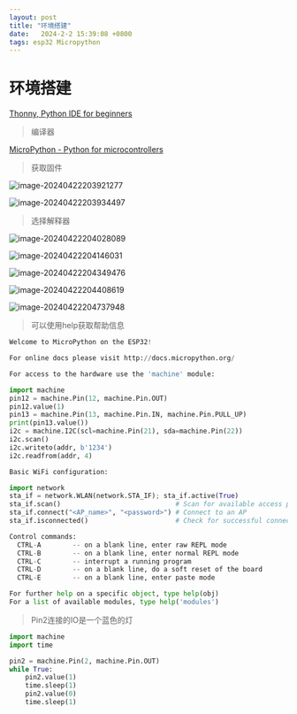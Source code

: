 ```yaml
---
layout: post
title: "环境搭建" 
date:   2024-2-2 15:39:08 +0800
tags: esp32 Micropython
---
```


# 环境搭建

[Thonny, Python IDE for beginners](https://thonny.org/)

> 编译器

[MicroPython - Python for microcontrollers](https://micropython.org/download/ESP32_GENERIC/)

> 获取固件

![image-20240422203921277](https://picture-01-1316374204.cos.ap-beijing.myqcloud.com/image/202404222039340.png)

![image-20240422203934497](https://picture-01-1316374204.cos.ap-beijing.myqcloud.com/image/202404222039526.png)

> 选择解释器

![image-20240422204028089](https://picture-01-1316374204.cos.ap-beijing.myqcloud.com/image/202404222040125.png)

![image-20240422204146031](https://picture-01-1316374204.cos.ap-beijing.myqcloud.com/image/202404222041066.png)

![image-20240422204349476](https://picture-01-1316374204.cos.ap-beijing.myqcloud.com/image/202404222043513.png)

![image-20240422204408619](https://picture-01-1316374204.cos.ap-beijing.myqcloud.com/image/202404222044651.png)

![image-20240422204737948](https://picture-01-1316374204.cos.ap-beijing.myqcloud.com/image/202404222047034.png)

> 可以使用help获取帮助信息

```python
Welcome to MicroPython on the ESP32!

For online docs please visit http://docs.micropython.org/

For access to the hardware use the 'machine' module:

import machine
pin12 = machine.Pin(12, machine.Pin.OUT)
pin12.value(1)
pin13 = machine.Pin(13, machine.Pin.IN, machine.Pin.PULL_UP)
print(pin13.value())
i2c = machine.I2C(scl=machine.Pin(21), sda=machine.Pin(22))
i2c.scan()
i2c.writeto(addr, b'1234')
i2c.readfrom(addr, 4)

Basic WiFi configuration:

import network
sta_if = network.WLAN(network.STA_IF); sta_if.active(True)
sta_if.scan()                             # Scan for available access points
sta_if.connect("<AP_name>", "<password>") # Connect to an AP
sta_if.isconnected()                      # Check for successful connection

Control commands:
  CTRL-A        -- on a blank line, enter raw REPL mode
  CTRL-B        -- on a blank line, enter normal REPL mode
  CTRL-C        -- interrupt a running program
  CTRL-D        -- on a blank line, do a soft reset of the board
  CTRL-E        -- on a blank line, enter paste mode

For further help on a specific object, type help(obj)
For a list of available modules, type help('modules')
```

> Pin2连接的IO是一个蓝色的灯

```python
import machine
import time

pin2 = machine.Pin(2, machine.Pin.OUT)
while True:
    pin2.value(1)
    time.sleep(1)
    pin2.value(0)
    time.sleep(1)
```

